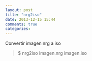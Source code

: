 ```yaml
---
layout: post
title: "nrg2iso"
date: 2013-12-15 15:44
comments: true
categories: 
---
```

Convertir imagen nrg a iso

>$ nrg2iso imagen.nrg imagen.iso


